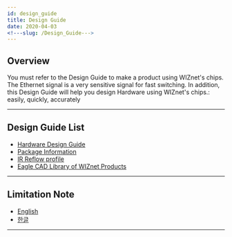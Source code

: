 ```yaml
---
id: design_guide
title: Design Guide
date: 2020-04-03
<!---slug: /Design_Guide--->
---
```



## Overview

You must refer to the Design Guide to make a product using WIZnet's
chips. The Ethernet signal is a very sensitive signal for fast
switching. In addition, this Design Guide will help you design Hardware
using WIZnet's chips.: easily, quickly, accurately

-----

## Design Guide List

  - [Hardware Design Guide](/Design-Guide/hardware_design_guide.md)
  - [Package Information](/Design-Guide/package_information.md)
  - [IR Reflow profile](/Design-Guide/ir_reflow_profile)
  - [Eagle CAD Library of WIZnet Products](/Design-Guide/eagle_cad_library_of_wiznet_products.md)

-----

## Limitation Note

  - [English](/img/design_guide/limitation_note_-_arp_problem_in_the_nlb_environment_-_english_0312_.pdf)
  - [한글](/img/design_guide/limitation_note_-_arp_problem_in_the_nlb_environment_-_korean_0312_.pdf)

-----
